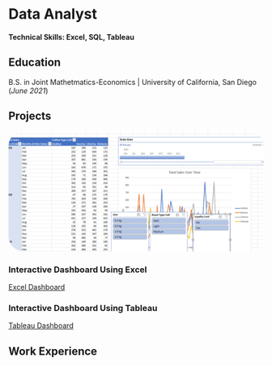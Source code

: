 # Data Analyst
#### Technical Skills: Excel, SQL, Tableau

## Education
  B.S. in Joint Mathetmatics-Economics | University of California, San Diego (_June 2021_)

## Projects
<img src="/images/thumbnail.png" alt="Thumbnail" style="border-radius: 30px;" width="600">

### Interactive Dashboard Using Excel <br>

[Excel Dashboard](project1.html)


### Interactive Dashboard Using Tableau <br>
[Tableau Dashboard](project2.html)

## Work Experience


